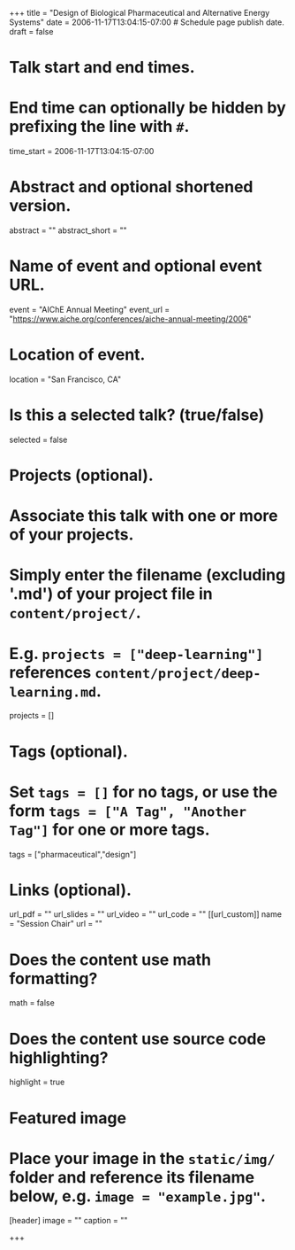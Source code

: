 +++
title = "Design of Biological Pharmaceutical and Alternative Energy Systems"
date = 2006-11-17T13:04:15-07:00  # Schedule page publish date.
draft = false

# Talk start and end times.
#   End time can optionally be hidden by prefixing the line with `#`.
time_start = 2006-11-17T13:04:15-07:00


# Abstract and optional shortened version.
abstract = ""
abstract_short = ""

# Name of event and optional event URL.
event = "AIChE Annual Meeting"
event_url = "https://www.aiche.org/conferences/aiche-annual-meeting/2006"

# Location of event.
location = "San Francisco, CA"

# Is this a selected talk? (true/false)
selected = false

# Projects (optional).
#   Associate this talk with one or more of your projects.
#   Simply enter the filename (excluding '.md') of your project file in `content/project/`.
#   E.g. `projects = ["deep-learning"]` references `content/project/deep-learning.md`.
projects = []

# Tags (optional).
#   Set `tags = []` for no tags, or use the form `tags = ["A Tag", "Another Tag"]` for one or more tags.
tags = ["pharmaceutical","design"]

# Links (optional).
url_pdf = ""
url_slides = ""
url_video = ""
url_code = ""
[[url_custom]]
    name = "Session Chair"
    url = ""

# Does the content use math formatting?
math = false

# Does the content use source code highlighting?
highlight = true

# Featured image
# Place your image in the `static/img/` folder and reference its filename below, e.g. `image = "example.jpg"`.
[header]
image = ""
caption = ""

+++
